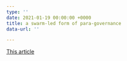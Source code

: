 ```yaml
---
type: ''
date: 2021-01-19 00:00:00 +0000
title: a swarm-led form of para-governance
data-url: ''

---
```

[This article](https://www.documentjournal.com/2021/01/the-internet-didnt-kill-counterculture-you-just-wont-find-it-on-instagram/)